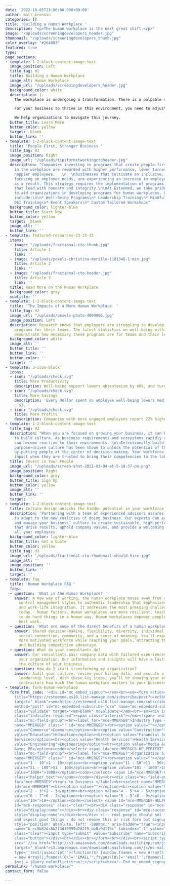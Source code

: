 ```yaml
---
date: '2022-10-05T23:00:00.000+00:00'
author: matt-brennan
categories: []
title: 'Building a Human Workplace '
description: "<p>The human workplace is the next great shift.</p>"
image: "/uploads/screeningdevelopers_header.jpg"
thumbnail: "/uploads/screeningdevelopers_thumb.jpg"
color_overlay: "#264083"
featured: true
type: ''
page_sections:
- template: 1-2-block-content-image-text
  image_position: Left
  title_tag: H1
  title: Building a Human Workplace
  image_alt: Human Workplace
  image_url: "/uploads/screeningdevelopers_header.jpg"
  background_color: white
  description: |-
    The workplace is undergoing a transformation. There is a palpable shift from Employer- to Employee-driven. The blending of permanent and contract workers is on the rise. Hybrid and remote workplaces are taking hold.

    For your business to thrive in this environment, you need to adjust your thinking, practices and tools. Developing a people- and remote-first culture is challenging.

    We help organizations to navigate this journey.
  button_title: Learn More
  button_color: yellow
  target: _blank
  button_link: ''
- template: 1-2-block-content-image-text
  title: 'People First, Stronger Business '
  title_tag: H2
  image_position: Right
  image_url: "/uploads/tipsfornetworkingctoheader.jpg"
  description: "Companies investing in programs that create people-first cultures
    in the workplace are rewarded with higher performance, lower turnover rates, and
    happier employees.   \n  \nBusinesses that cultivate an inclusive, diverse culture
    focusing on employee needs, are experiencing an increase in employee alignment
    as a result. This strategy requires the implementation of programs and practices
    that lead with honesty and integrity.\n\nAt Esteemed, we take pride in our ability
    to aid organizations in developing programs for human workplaces. Our offerings
    include:\n\n* Well-Being Programs\n* Leadership Training\n* Mindfulness Coaching\n*
    DEI Training\n* Event Speakers\n* Custom Tailored Workshops"
  background_color: lighter-blue
  button_title: Start Now
  button_color: yellow
  target: _blank
  image_alt: ''
  button_link: ''
- template: featured-resources-33-33-33
  items:
  - image: "/uploads/fractional-cto-thumb.jpg"
    title: Article 1
    link: ''
  - image: "/uploads/pexels-christina-morillo-1181346-1-min.jpg"
    title: Article 2
    link: ''
  - image: "/uploads/fractional-cto-header.jpg"
    title: Article 3
    link: ''
  title: Read More on the Human Workplace
  background_color: gray
  subtitle: ''
- template: 1-2-block-content-image-text
  title: 'The Impacts of a More Human Workplace  '
  title_tag: H2
  image_url: "/uploads/pexels-photo-4099096.jpg"
  image_position: Left
  description: Research shows that employers are struggling to develop human workplace
    programs for their teams. The latest statistics on well-being within the workplace
    demonstrate how necessary these programs are for teams and their leadership.
  background_color: white
  image_alt: ''
  button_title: ''
  button_link: ''
  button_color: ''
  target: ''
- template: 3-icon-block
  icons:
  - icon: "/uploads/check.svg"
    title: More Productivity
    description: Well-being support lowers absenteeism by 40%, and turnover by 65%.
  - icon: "/uploads/check.svg"
    title: More Savings
    description: 'Every dollar spent on employee well-being lowers medical costs by
      $3. '
  - icon: "/uploads/check.svg"
    title: More Profits
    description: Companies with more engaged employees report 22% higher profitability.
- template: 1-2-block-content-image-text
  title_tag: H2
  description: "When you are focused on growing your business, it can be difficult
    to build culture. As business requirements and ecosystems rapidly change, businesses
    can become reactive to their environments. \n\nIntentionally building an inclusive,
    purpose-driven culture has been shown to unlock the potential of the workforce
    by putting people at the center of decision-making. Your workforce will have greater
    impact when they are trusted to bring their competencies to the table."
  title: Invest in Your People
  image_url: "/uploads/screen-shot-2021-03-04-at-5-18-37-pm.png"
  image_position: Right
  background_color: gray
  button_title: Sign Up
  button_color: yellow
  image_alt: ''
  button_link: ''
  target: ''
- template: 1-2-block-content-image-text
  title: Culture design unlocks the hidden potential in your workforce.
  description: 'Partnering with a team of experienced advisors assures you are ready
    to adapt to the new realities of doing business. Our experts can evaluate, implement,
    and manage your business’ culture to create sustainable, high-performing teams
    that drive results, uphold company values, and provide a welcoming workplace for
    all your employees                                                                                                                                                                                                                                                                                  '
  background_color: lighter-blue
  button_title: Get a Quote
  button_color: yellow
  title_tag: H3
  image_url: "/uploads/fractional-cto-thumbnail-should-hire.jpg"
  image_alt: ''
  image_position: ''
  button_link: ''
  target: ''
- template: faq
  title: 'Human Workplace FAQ '
  faqs:
  - question: 'What is the Human Workplace? '
    answer: A new way of working, the human workplace moves away from command and
      control management styles to authentic leadership that emphasizes human connection
      and work-life integration. It addresses the most pressing challenge for leadership
      today - human factors. Human workplaces are more resilient, teaching us how
      to do hard things in a human way. Human workplaces empower people to do their
      best work.
  - question: 'What are some of the direct benefits of a human workplace? '
    answer: Shared decision-making, flexibility, diversity, individual empowerment,
      social connection, community, and a sense of meaning. You’ll experience a happier,
      more motivated workforce while reaching your goals, attracting the best talent,
      and building competitive advantage.
  - question: What do your consultants do?
    answer: Our consultants pair company data with tailored experiences to transform
      your organization. Our information and insights will have a lasting impact on
      the culture of your business.
  - question: How do I start transforming my organization?
    answer: Audit your culture, review your hiring data, and execute a plan from the
      leadership level. With these key steps, you’ll be showing your employees and
      contractors how much the human workplace matters to your business goals.
- template: form-human-workplace
  form_html_code: '<div id="mc_embed_signup"></em><br><em><form action="</em><a href="https://esteemed.us10.list-manage.com/subscribe/post?u=ec5b82da5b213df9999d28215&id=ba0a0d118c&f_id=00d33ae2f0"
    title="https://esteemed.us10.list-manage.com/subscribe/post?u=ec5b82da5b213df9999d28215&id=ba0a0d118c&f_id=00d33ae2f0"
    target="_blank"><em>https://esteemed.us10.list-manage.com/subscribe/post?u=ec5b82da5b213df9999d28215&id=ba0a0d118c&f_id=00d33ae2f0</em></a>_"
    method="post" id="mc-embedded-subscribe-form" name="mc-embedded-subscribe-form"
    class="validate" target="<em>blank" novalidate></em><br><em><div id="mc_embed_signup_scroll"></em><br><em><h2>Subscribe</h2></em><br><em><div
    class="indicates-required"><span class="asterisk"></em></span> indicates required</div><br><div
    class="mc-field-group"><br><label for="mce-MMERGE8">Industry Type </label><br><select
    name="MMERGE8" class="" id="mce-MMERGE8"><br><option value=""></option><br><option
    value="Commerce">Commerce</option><br><option value="Construction">Construction</option><br><option
    value="Education">Education</option><br><option value="Financial Services">Financial
    Services</option><br><option value="Health Services">Health Services</option><br><option
    value="Engineering">Engineering</option><br><option value="Media &amp; PR">Media
    &amp; PR</option><code></select> <span id="mce-MMERGE8-HELPERTEXT" class="helper_text"></span></code></div><br><div
    class="mc-field-group"><br><label for="mce-MMERGE7">Organization Size </label><br><select
    name="MMERGE7" class="" id="mce-MMERGE7"><br><option value=""></option><br><option
    value="1 - 10">1 - 10</option><br><option value="11 - 50">11 - 50</option><br><option
    value="51 - 100">51 - 100</option><br><option value="101 - 1000">101 - 1000</option><br><option
    value="1000+">1000+</option><code></select> <span id="mce-MMERGE7-HELPERTEXT"
    class="helper_text"></span></code></div><br><div class="mc-field-group"><br><label
    for="mce-MMERGE9">Years in Business </label><br><select name="MMERGE9" class=""
    id="mce-MMERGE9"><br><option value=""></option><br><option value="0 - 1">0 - 1</option><br><option
    value="2 - 3">2 - 3</option><br><option value="4 - 5">4 - 5</option><br><option
    value="6 - 7">6 - 7</option><br><option value="8 - 9">8 - 9</option><br><option
    value="10+">10+</option><code></select> <span id="mce-MMERGE9-HELPERTEXT" class="helper_text"></span></code></div><br><div
    id="mce-responses" class="clear"><br><div class="response" id="mce-error-response"
    style="display:none"></div><br><div class="response" id="mce-success-response"
    style="display:none"></div><br></div> <!-- real people should not fill this in
    and expect good things - do not remove this or risk form bot signups--><br><div
    style="position: absolute; left: -5000px;" aria-hidden="true"><input type="text"
    name="b_ec5b82da5b213df9999d28215_ba0a0d118c" tabindex="-1" value=""></div><br><div
    class="clear"><input type="submit" value="Subscribe" name="subscribe" id="mc-embedded-subscribe"
    class="button"></div><br></div><br></form><br></div><br><script type=''text/javascript''
    src=''//<a href="http://s3.amazonaws.com/downloads.mailchimp.com/js/mc-validate.js"
    target="_blank">s3.amazonaws.com/downloads.mailchimp.com/js/mc-validate.js</a>''></script><script
    type=''text/javascript''>(function($) {window.fnames = new Array(); window.ftypes
    = new Array();fnames\[0\]=''EMAIL'';ftypes\[0\]=''email'';fnames\[1\]=''FNAME'';ftypes\[1\]=''text'';fnames\[2\]=''LNAME'';ftypes\[2\]=''text'';fnames\[4\]=''PHONE'';ftypes\[4\]=''phone'';fnames\[6\]=''MMERGE6'';ftypes\[6\]=''text'';fnames\[5\]=''MMERGE5'';ftypes\[5\]=''url'';fnames\[3\]=''MMERGE3'';ftypes\[3\]=''dropdown'';fnames\[8\]=''MMERGE8'';ftypes\[8\]=''dropdown'';fnames\[7\]=''MMERGE7'';ftypes\[7\]=''dropdown'';fnames\[9\]=''MMERGE9'';ftypes\[9\]=''dropdown'';}(jQuery));var
    $mcj = jQuery.noConflict(true);</script><br><!--End mc_embed_signup--></p>'
permalink: "/human-workplace/"
contact_form: false

---
```

